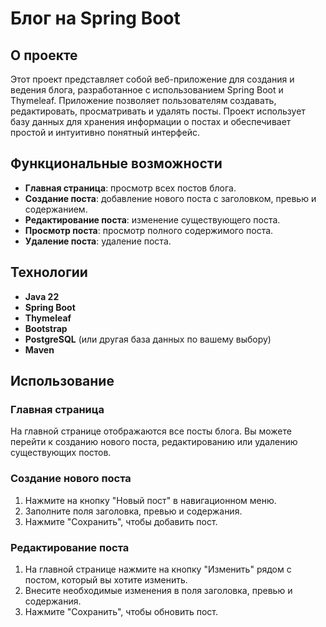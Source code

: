 # Блог на Spring Boot

## О проекте

Этот проект представляет собой веб-приложение для создания и ведения блога, разработанное с использованием Spring Boot и Thymeleaf. Приложение позволяет пользователям создавать, редактировать, просматривать и удалять посты. Проект использует базу данных для хранения информации о постах и обеспечивает простой и интуитивно понятный интерфейс.

## Функциональные возможности

- **Главная страница**: просмотр всех постов блога.
- **Создание поста**: добавление нового поста с заголовком, превью и содержанием.
- **Редактирование поста**: изменение существующего поста.
- **Просмотр поста**: просмотр полного содержимого поста.
- **Удаление поста**: удаление поста.

## Технологии

- **Java 22**
- **Spring Boot**
- **Thymeleaf**
- **Bootstrap**
- **PostgreSQL** (или другая база данных по вашему выбору)
- **Maven**

## Использование

### Главная страница

На главной странице отображаются все посты блога. Вы можете перейти к созданию нового поста, редактированию или удалению существующих постов.

### Создание нового поста

1. Нажмите на кнопку "Новый пост" в навигационном меню.
2. Заполните поля заголовка, превью и содержания.
3. Нажмите "Сохранить", чтобы добавить пост.

### Редактирование поста

1. На главной странице нажмите на кнопку "Изменить" рядом с постом, который вы хотите изменить.
2. Внесите необходимые изменения в поля заголовка, превью и содержания.
3. Нажмите "Сохранить", чтобы обновить пост.


